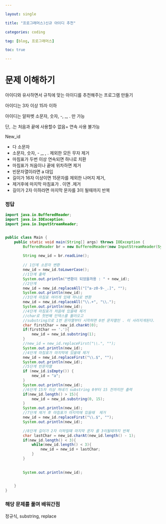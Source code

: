 ```yaml
---

layout: single

title: "프로그래머스)신규 아이디 추천"

categories: coding

tag: [blog, 프로그래머스]

toc: true

---
```


# 문제 이해하기

아이디와 유사하면서 규칙에 맞는 아이디를 추천해주는 프로그램 만들기

아이디는 3자 이상 15자 이하

아이디는 알파벳 소문자, 숫자, -, _, . 만 가능

단, .는 처음과 끝에 사용할수 없음+ 연속 사용 불가능

New_id

- 다 소문자
- 소문자, 숫자, - ,_ , . 제외한 모든 무자 제거
- 마침표가 두번 이상 연속되면 하나로 치환
- 마침표가 처음이나 끝에 위차하면 제거
- 빈문자열이라면 a 대입
- 길이가 16자 이상이면 15문자를 제외한 나머지 제거,
- 제거후에 마지막 마침표가 . 이면 .제거
- 길이가 2자 이하라면 마지막 문자를 3이 될때까지 반복

### 정답

```java
import java.io.BufferedReader;
import java.io.IOException;
import java.io.InputStreamReader;


public class Main {
    public static void main(String[] args) throws IOException {
        BufferedReader br = new BufferedReader(new InputStreamReader(System.in));
        
        String new_id = br.readLine();
        
        // 1단계 소문자 변환
        new_id = new_id.toLowerCase();
        //1단계 출력
        System.out.println("변환이 되었을까용 : " + new_id);
        //2단계
        new_id = new_id.replaceAll("[^a-z0-9-_.]", "");
        System.out.println(new_id);  
        //3단계 마침표 여러게 있떄 하나로 변환
        new_id = new_id.replaceAll("\\.+", "\\.");
        System.out.println(new_id);
        //4단계 마침표가 처음에 있을때 제거
        //char로 첫번째 인덱스를 불러오고
        //substring으로 1번 문자열부터 시작하면 0번 문자열인 . 이 사라지게된다.
        char firstChar = new_id.charAt(0);
        if(firstChar == '.'){
            new_id = new_id.substring(1);
        }
        //new_id = new_id.replaceFirst("\\.", "");
        System.out.println(new_id);
        //4단계 마침표가 마지막에 있을때 제거
        new_id = new_id.replaceFirst("\\.$", "");
        System.out.println(new_id);
        //5단계 빈문자열
        if (new_id.isEmpty()) {
            new_id = "a";
        }
        System.out.println(new_id);
        //6단계 15자 이상 쳐네기 substring 0부터 15 전까지만 출력
        if(new_id.length() > 15){
            new_id = new_id.substring(0, 15);
        }
        System.out.println(new_id);
        //7단계 제거 후 마침표가 마지막에 있을때  제거
        new_id = new_id.replaceFirst("\\.$", "");
        System.out.println(new_id);

        //8단계 길이가 2자 이하일떄 마지막 문자 를 3이될때까지 반복
        char lastChar = new_id.charAt(new_id.length() - 1);
        if(new_id.length() < 3){
            while(new_id.length() < 3){
                new_id = new_id + lastChar;
            }
        }
     
        
        System.out.println(new_id);

        
    }
}

```

### 해당 문제를 풀며 배워간점

정규식, substring, replace